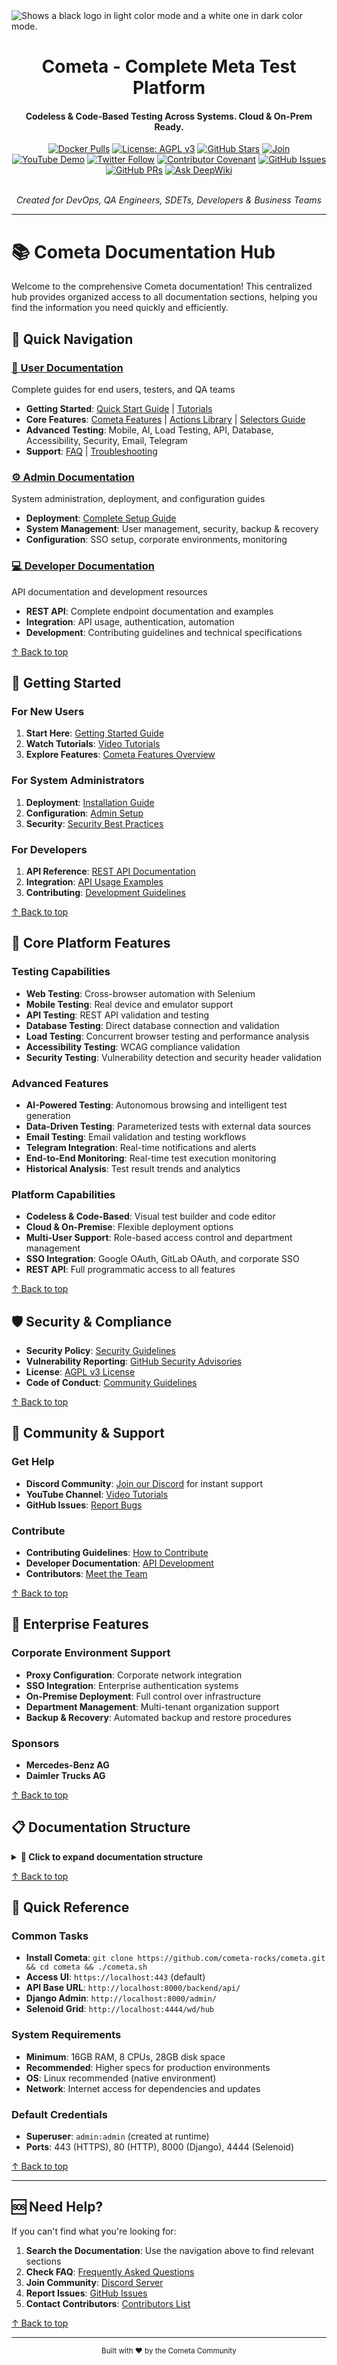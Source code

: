<picture>
  <source media="(prefers-color-scheme: dark)" srcset="https://raw.githubusercontent.com/cometa-rocks/cometa_documentation/main/img/logos/COMETAROCKS_LogoEslog_Y_W.png">
  <source media="(prefers-color-scheme: light)" srcset="https://raw.githubusercontent.com/cometa-rocks/cometa_documentation/main/img/logos/COMETAROCKS_LogoEslog_Y_B.png">
  <img alt="Shows a black logo in light color mode and a white one in dark color mode." src="https://user-images.githubusercontent.com/25423296/163456779-a8556205-d0a5-45e2-ac17-42d089e3c3f8.png">
</picture>
<div align="center">
  <h1>Cometa - Complete Meta Test Platform</h1>
  <h4>Codeless & Code-Based Testing Across Systems. Cloud & On-Prem Ready.</h4>

  [![Docker Pulls](https://img.shields.io/docker/pulls/cometa/django?style=flat-square)](https://hub.docker.com/r/cometa/django)
  [![License: AGPL v3](https://img.shields.io/badge/License-AGPL%20v3-blue.svg?style=flat-square)](https://www.gnu.org/licenses/agpl-3.0.html)
  [![GitHub Stars](https://img.shields.io/github/stars/cometa-rocks/cometa?style=social)](https://github.com/cometa-rocks/cometa/stargazers)
  [![Join](https://img.shields.io/discord/810822044367061042?label=Join%20our%20Community&logo=discord)](https://discord.gg/PUxt5bsRej)
  [![YouTube Demo](https://img.shields.io/badge/Watch-Demo-red?logo=youtube&style=flat-square)](https://youtu.be/s86rnmbLDpc)
  [![Twitter Follow](https://img.shields.io/twitter/follow/cometa_rocks?style=social)](https://twitter.com/cometa_rocks)
  [![Contributor Covenant](https://img.shields.io/badge/Contributor%20Covenant-2.1-4baaaa.svg)](CODE_OF_CONDUCT.md)
  [![GitHub Issues](https://img.shields.io/github/issues/cometa-rocks/cometa?style=flat-square)](https://github.com/cometa-rocks/cometa/issues)
  [![GitHub PRs](https://img.shields.io/github/issues-pr/cometa-rocks/cometa?style=flat-square)](https://github.com/cometa-rocks/cometa/pulls)
  [![Ask DeepWiki](https://deepwiki.com/badge.svg)](https://deepwiki.com/cometa-rocks/cometa_documentation)



  <br/>
  <em>Created for DevOps, QA Engineers, SDETs, Developers & Business Teams</em>
</div>

---

# 📚 Cometa Documentation Hub

Welcome to the comprehensive Cometa documentation! This centralized hub provides organized access to all documentation sections, helping you find the information you need quickly and efficiently.

## 🎯 Quick Navigation

### [👥 User Documentation](user/)
Complete guides for end users, testers, and QA teams
- **Getting Started**: [Quick Start Guide](user/GETTING_STARTED.md) | [Tutorials](user/TUTORIALS.md)
- **Core Features**: [Cometa Features](user/cometa_features.md) | [Actions Library](user/cometa_actions.md) | [Selectors Guide](user/cometa_selectors.md)
- **Advanced Testing**: Mobile, AI, Load Testing, API, Database, Accessibility, Security, Email, Telegram
- **Support**: [FAQ](user/FAQ.md) | [Troubleshooting](user/questions.md)

### [⚙️ Admin Documentation](admin/)
System administration, deployment, and configuration guides
- **Deployment**: [Complete Setup Guide](admin/deployment.md)
- **System Management**: User management, security, backup & recovery
- **Configuration**: SSO setup, corporate environments, monitoring

### [💻 Developer Documentation](developer/)
API documentation and development resources
- **REST API**: Complete endpoint documentation and examples
- **Integration**: API usage, authentication, automation
- **Development**: Contributing guidelines and technical specifications

[↑ Back to top](#-cometa-documentation-hub)

## 🚀 Getting Started

### For New Users
1. **Start Here**: [Getting Started Guide](user/GETTING_STARTED.md)
2. **Watch Tutorials**: [Video Tutorials](user/TUTORIALS.md)
3. **Explore Features**: [Cometa Features Overview](user/cometa_features.md)

### For System Administrators
1. **Deployment**: [Installation Guide](admin/deployment.md)
2. **Configuration**: [Admin Setup](admin/README.md)
3. **Security**: [Security Best Practices](admin/README.md#security--authentication)

### For Developers
1. **API Reference**: [REST API Documentation](developer/README.md)
2. **Integration**: [API Usage Examples](developer/README.md)
3. **Contributing**: [Development Guidelines](developer/CONTRIBUTING.md)

[↑ Back to top](#-cometa-documentation-hub)

## 🔧 Core Platform Features

### Testing Capabilities
- **Web Testing**: Cross-browser automation with Selenium
- **Mobile Testing**: Real device and emulator support
- **API Testing**: REST API validation and testing
- **Database Testing**: Direct database connection and validation
- **Load Testing**: Concurrent browser testing and performance analysis
- **Accessibility Testing**: WCAG compliance validation
- **Security Testing**: Vulnerability detection and security header validation

### Advanced Features
- **AI-Powered Testing**: Autonomous browsing and intelligent test generation
- **Data-Driven Testing**: Parameterized tests with external data sources
- **Email Testing**: Email validation and testing workflows
- **Telegram Integration**: Real-time notifications and alerts
- **End-to-End Monitoring**: Real-time test execution monitoring
- **Historical Analysis**: Test result trends and analytics

### Platform Capabilities
- **Codeless & Code-Based**: Visual test builder and code editor
- **Cloud & On-Premise**: Flexible deployment options
- **Multi-User Support**: Role-based access control and department management
- **SSO Integration**: Google OAuth, GitLab OAuth, and corporate SSO
- **REST API**: Full programmatic access to all features

[↑ Back to top](#-cometa-documentation-hub)

## 🛡️ Security & Compliance

- **Security Policy**: [Security Guidelines](SECURITY.md)
- **Vulnerability Reporting**: [GitHub Security Advisories](https://github.com/cometa-rocks/cometa/security/advisories/new)
- **License**: [AGPL v3 License](../LICENSE)
- **Code of Conduct**: [Community Guidelines](../CODE_OF_CONDUCT.md)

[↑ Back to top](#-cometa-documentation-hub)

## 🤝 Community & Support

### Get Help
- **Discord Community**: [Join our Discord](https://discord.gg/PUxt5bsRej) for instant support
- **YouTube Channel**: [Video Tutorials](https://www.youtube.com/channel/UCSne7hU1GRbg4cV0qWvD2Uw)
- **GitHub Issues**: [Report Bugs](https://github.com/cometa-rocks/cometa/issues)

### Contribute
- **Contributing Guidelines**: [How to Contribute](../CONTRIBUTING.md)
- **Developer Documentation**: [API Development](developer/CONTRIBUTING.md)
- **Contributors**: [Meet the Team](../CONTRIBUTORS.md)

[↑ Back to top](#-cometa-documentation-hub)

## 🏢 Enterprise Features

### Corporate Environment Support
- **Proxy Configuration**: Corporate network integration
- **SSO Integration**: Enterprise authentication systems
- **On-Premise Deployment**: Full control over infrastructure
- **Department Management**: Multi-tenant organization support
- **Backup & Recovery**: Automated backup and restore procedures

### Sponsors
- **Mercedes-Benz AG**
- **Daimler Trucks AG**

[↑ Back to top](#-cometa-documentation-hub)

## 📋 Documentation Structure

<details>
<summary><strong>📁 Click to expand documentation structure</strong></summary>

```
docs/
├── 📖 README.md (this file)
├── 👥 user/                    # End-user documentation
│   ├── GETTING_STARTED.md     # Quick start guide
│   ├── TUTORIALS.md           # Video tutorials
│   ├── cometa_features.md     # Platform features overview
│   ├── cometa_actions.md      # Complete actions library
│   ├── cometa_selectors.md    # Element targeting guide
│   ├── mobile_feature.md      # Mobile testing
│   ├── ai_feature.md          # AI-powered testing
│   ├── LOAD_TESTING.md        # Performance testing
│   ├── api_test.md            # API testing
│   ├── database_testing.md    # Database testing
│   ├── accessibility_testing.md # Accessibility testing
│   ├── security_feature.md    # Security testing
│   ├── email_feature.md       # Email testing
│   ├── telegram_feature.md    # Telegram integration
│   ├── e2e_monitoring.md      # Real-time monitoring
│   ├── historical_analysis.md # Analytics and trends
│   ├── data_driven_testing.md # Parameterized testing
│   ├── FAQ.md                 # Frequently asked questions
│   └── questions.md           # Extended troubleshooting
├── ⚙️ admin/                   # System administration
│   ├── README.md              # Admin guide
│   └── deployment.md          # Deployment instructions
├── 💻 developer/              # Developer resources
│   ├── README.md              # API documentation
│   └── CONTRIBUTING.md        # Development guidelines
├── 🛡️ SECURITY.md             # Security policy
└── 📄 index.md                # Documentation overview
```
</details>

[↑ Back to top](#-cometa-documentation-hub)

## 🔄 Quick Reference

### Common Tasks
- **Install Cometa**: `git clone https://github.com/cometa-rocks/cometa.git && cd cometa && ./cometa.sh`
- **Access UI**: `https://localhost:443` (default)
- **API Base URL**: `http://localhost:8000/backend/api/`
- **Django Admin**: `http://localhost:8000/admin/`
- **Selenoid Grid**: `http://localhost:4444/wd/hub`

### System Requirements
- **Minimum**: 16GB RAM, 8 CPUs, 28GB disk space
- **Recommended**: Higher specs for production environments
- **OS**: Linux recommended (native environment)
- **Network**: Internet access for dependencies and updates

### Default Credentials
- **Superuser**: `admin:admin` (created at runtime)
- **Ports**: 443 (HTTPS), 80 (HTTP), 8000 (Django), 4444 (Selenoid)

[↑ Back to top](#-cometa-documentation-hub)

---

## 🆘 Need Help?

If you can't find what you're looking for:

1. **Search the Documentation**: Use the navigation above to find relevant sections
2. **Check FAQ**: [Frequently Asked Questions](user/FAQ.md)
3. **Join Community**: [Discord Server](https://discord.gg/PUxt5bsRej)
4. **Report Issues**: [GitHub Issues](https://github.com/cometa-rocks/cometa/issues)
5. **Contact Contributors**: [Contributors List](../CONTRIBUTORS.md)

[↑ Back to top](#-cometa-documentation-hub)

---

<div align="center">
  <sub>Built with ❤️ by the Cometa Community</sub>
</div> 